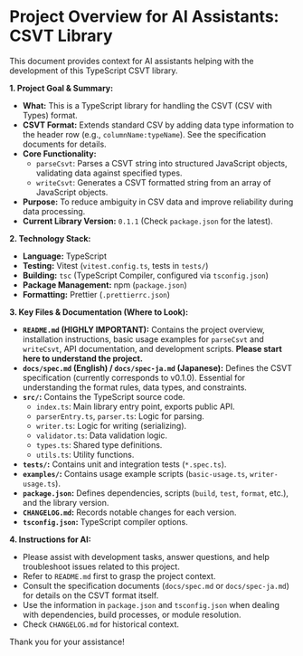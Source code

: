 # Project Overview for AI Assistants: CSVT Library

This document provides context for AI assistants helping with the development of this TypeScript CSVT library.

**1. Project Goal & Summary:**

*   **What:** This is a TypeScript library for handling the CSVT (CSV with Types) format.
*   **CSVT Format:** Extends standard CSV by adding data type information to the header row (e.g., `columnName:typeName`). See the specification documents for details.
*   **Core Functionality:**
    *   `parseCsvt`: Parses a CSVT string into structured JavaScript objects, validating data against specified types.
    *   `writeCsvt`: Generates a CSVT formatted string from an array of JavaScript objects.
*   **Purpose:** To reduce ambiguity in CSV data and improve reliability during data processing.
*   **Current Library Version:** `0.1.1` (Check `package.json` for the latest).

**2. Technology Stack:**

*   **Language:** TypeScript
*   **Testing:** Vitest (`vitest.config.ts`, tests in `tests/`)
*   **Building:** `tsc` (TypeScript Compiler, configured via `tsconfig.json`)
*   **Package Management:** npm (`package.json`)
*   **Formatting:** Prettier (`.prettierrc.json`)

**3. Key Files & Documentation (Where to Look):**

*   **`README.md` (HIGHLY IMPORTANT):** Contains the project overview, installation instructions, basic usage examples for `parseCsvt` and `writeCsvt`, API documentation, and development scripts. **Please start here to understand the project.**
*   **`docs/spec.md` (English) / `docs/spec-ja.md` (Japanese):** Defines the CSVT specification (currently corresponds to v0.1.0). Essential for understanding the format rules, data types, and constraints.
*   **`src/`:** Contains the TypeScript source code.
    *   `index.ts`: Main library entry point, exports public API.
    *   `parserEntry.ts`, `parser.ts`: Logic for parsing.
    *   `writer.ts`: Logic for writing (serializing).
    *   `validator.ts`: Data validation logic.
    *   `types.ts`: Shared type definitions.
    *   `utils.ts`: Utility functions.
*   **`tests/`:** Contains unit and integration tests (`*.spec.ts`).
*   **`examples/`:** Contains usage example scripts (`basic-usage.ts`, `writer-usage.ts`).
*   **`package.json`:** Defines dependencies, scripts (`build`, `test`, `format`, etc.), and the library version.
*   **`CHANGELOG.md`:** Records notable changes for each version.
*   **`tsconfig.json`:** TypeScript compiler options.

**4. Instructions for AI:**

*   Please assist with development tasks, answer questions, and help troubleshoot issues related to this project.
*   Refer to `README.md` first to grasp the project context.
*   Consult the specification documents (`docs/spec.md` or `docs/spec-ja.md`) for details on the CSVT format itself.
*   Use the information in `package.json` and `tsconfig.json` when dealing with dependencies, build processes, or module resolution.
*   Check `CHANGELOG.md` for historical context.

Thank you for your assistance! 